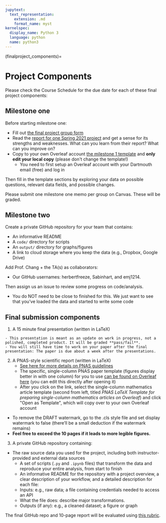 ```yaml
---
jupytext:
  text_representation:
    extension: .md
    format_name: myst
kernelspec:
  display_name: Python 3
  language: python
  name: python3
---
```


(finalproject_components)=

# Project Components

Please check the Course Schedule for the due date for each of these final project components:


## Milestone one

Before starting milestone one: 
- Fill out [the final project group form](https://forms.gle/QMXzFohZ5yxs94yD6)
- Read the [report for one Spring 2021 project](https://github.com/rebeccajohnson88/qss20_s21_proj/tree/main/memos/final_papers) and get a sense for its strengths and weaknesses. What can you learn from their report? What can you improve on?
- Copy to your own Overleaf account [the milestone 1 template](https://www.overleaf.com/9461636581djcsgynkwkgk) and **only edit your local copy** (please don't change the template!)
  - You need to first setup an Overleaf account with your Dartmouth email (free) and log in

Then fill in the template sections by exploring your data on possible questions, relevant data fields, and possible changes.

Please submit one milestone one memo per group on Canvas. These will be graded.


## Milestone two

Create a private GitHub repository for your team that contains:
- An informative README
- A `code/` directory for scripts
- An `output/` directory for graphs/figures
- A link to cloud storage where you keep the data (e.g., Dropbox, Google Drive)

Add Prof. Chang + the TA(s) as collaborators:
- Our GitHub usernames: herbertfreeze, Sabinhart, and emj1214.

Then assign us an issue to review some progress on code/analysis.
- You do NOT need to be close to finished for this. We just want to see that you’ve loaded the data and started to write some code


## Final submission components

1. A 15 minute final presentation (written in LaTeX)
<!-- 	- Build your presentation from [this slide template](https://www.overleaf.com/5326326236xjqkschrjhrs) 
		- **Copy this template to your own Overleaf before editing!** -->
	- This presentation is meant as an update on work in progress, not a polished, completed product. It will be graded **pass/fail**.
	- You will still have time to work on your paper after the final presentation: The paper is due about a week after the presentations.

2. A PNAS-style scientific report (written in LaTeX)
	- [See here for more details on PNAS guidelines](https://www.pnas.org/authors/submitting-your-manuscript)
	- The specific, single-column PNAS paper template (figures display better in with one column) for you to use [can be found on Overleaf here](https://www.overleaf.com/gallery/tagged/pnas) (you can edit this directly after opening it)
    - After you click on the link, select the single-column mathematics article template (second from left, titled *PNAS LaTeX Template for preparing single-column mathematics articles on Overleaf*) and click "Open as Template", which will copy over to your own Overleaf account
  - To remove the DRAFT watermark, go to the .cls style file and set display watermark to false (there’ll be a small deduction if the watermark remains)
  - **Feel free to exceed the 10 pages if it leads to more legible figures.**

3. A private GitHub repository containing:
  - The raw source data you used for the project, including both instructor-provided and external data sources
	- A set of scripts (`.py` and `.ipynb` files) that transform the data and reproduce your entire analysis, from start to finish 
	- An informative README for the repository with a project overview, a clear description of your workflow, and a detailed description for each file:
    - Inputs: e.g., raw data; a file containing credentials needed to access an API
    - What the file does: describe major transformations.
    - Outputs (if any): e.g., a cleaned dataset; a figure or graph

The final GitHub repo and 10-page report will be evaluated using [this rubric](https://github.com/jhaber-zz/QSS20_public/blob/main/finalproj_guidelines/final_project_rubric.csv).